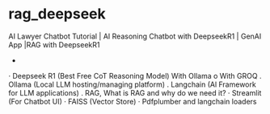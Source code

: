 # rag_deepseek
AI Lawyer Chatbot Tutorial | AI Reasoning Chatbot with DeepseekR1 | GenAI App |RAG with DeepseekR1


-
· Deepseek R1 (Best Free CoT Reasoning Model)
With Ollama
o With GROQ
. Ollama (Local LLM hosting/managing platform)
. Langchain (Al Framework for LLM applications)
. RAG, What is RAG and why do we need it?
· Streamlit (For Chatbot UI)
· FAISS (Vector Store)
· Pdfplumber and langchain loaders



